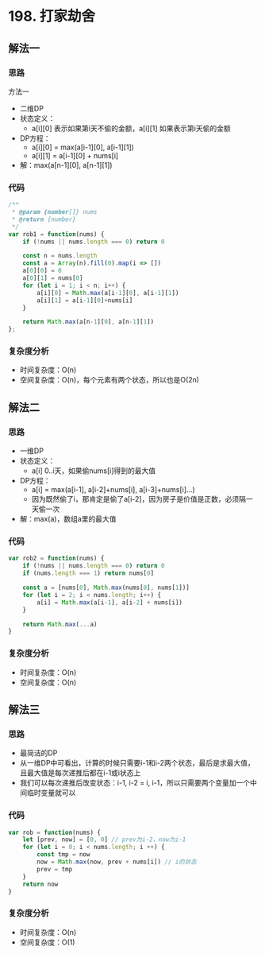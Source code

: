# 198. 打家劫舍

## 解法一
### 思路
方法一
* 二维DP
* 状态定义：
    * a[i][0] 表示如果第i天不偷的金额，a[i][1] 如果表示第i天偷的金额
* DP方程：
    * a[i][0] = max(a[i-1][0], a[i-1][1])
    * a[i][1] = a[i-1][0] + nums[i]
* 解：max(a[n-1][0], a[n-1][1])

### 代码
```js
/**
 * @param {number[]} nums
 * @return {number}
 */
var rob1 = function(nums) {
    if (!nums || nums.length === 0) return 0

    const n = nums.length
    const a = Array(n).fill(0).map(i => [])
    a[0][0] = 0
    a[0][1] = nums[0]
    for (let i = 1; i < n; i++) {
        a[i][0] = Math.max(a[i-1][0], a[i-1][1])
        a[i][1] = a[i-1][0]+nums[i]
    }

    return Math.max(a[n-1][0], a[n-1][1])
};
```

### 复杂度分析
* 时间复杂度：O(n)
* 空间复杂度：O(n)，每个元素有两个状态，所以也是O(2n)

## 解法二
### 思路
* 一维DP
* 状态定义：
    * a[i] 0..i天，如果偷nums[i]得到的最大值
* DP方程：
    * a[i] = max(a[i-1], a[i-2]+nums[i], a[i-3]+nums[i]...)
    * 因为既然偷了i，那肯定是偷了a[i-2]，因为房子是价值是正数，必须隔一天偷一次
* 解：max(a)，数组a里的最大值


### 代码
```js
var rob2 = function(nums) {
    if (!nums || nums.length === 0) return 0
    if (nums.length === 1) return nums[0]

    const a = [nums[0], Math.max(nums[0], nums[1])]
    for (let i = 2; i < nums.length; i++) {
        a[i] = Math.max(a[i-1], a[i-2] + nums[i])
    }

    return Math.max(...a)
}
```

### 复杂度分析
* 时间复杂度：O(n)
* 空间复杂度：O(n)

## 解法三
### 思路
* 最简洁的DP
* 从一维DP中可看出，计算的时候只需要i-1和i-2两个状态，最后是求最大值，且最大值是每次递推后都在i-1或i状态上
* 我们可以每次递推后改变状态：i-1, i-2 = i, i-1，所以只需要两个变量加一个中间临时变量就可以

### 代码
```js
var rob = function(nums) {
    let [prev, now] = [0, 0] // prev为i-2，now为i-1
    for (let i = 0; i < nums.length; i ++) {
        const tmp = now
        now = Math.max(now, prev + nums[i]) // i的状态
        prev = tmp
    }
    return now
}
```

### 复杂度分析
* 时间复杂度：O(n)
* 空间复杂度：O(1)
